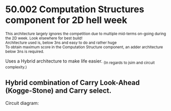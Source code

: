 # 50.002 Computation Structures component for 2D hell week
<sub>This architecture largely ignores the competition due to multiple mid-terms on-going during the 2D week. Look elsewhere for best build!</sub>  
<sub>Architecture used is, below 3ns and easy to do and rather huge</sub>  
<sub>To obtain maximum score in the Computation Structure component, an adder architecture below 3ns is required.</sub>  

Uses a Hybrid architecture to make life easier.  <sub>(In regards to jsim and circuit complexity.)</sub>  
  
## Hybrid combination of Carry Look-Ahead (Kogge-Stone) and Carry select.  
Circuit diagram:

